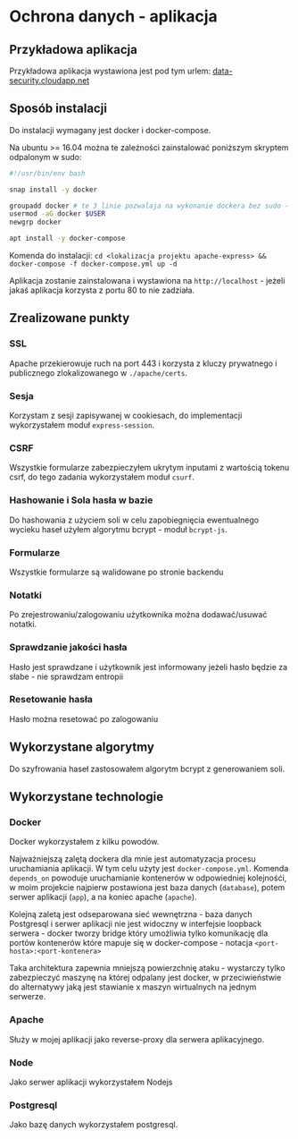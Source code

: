 
# Ochrona danych - aplikacja

## Przykładowa aplikacja

Przykładowa aplikacja wystawiona jest pod tym urlem: [data-security.cloudapp.net](data-security.cloudapp.net)

## Sposób instalacji

Do instalacji wymagany jest docker i docker-compose.

Na ubuntu >= 16.04 można te zależności zainstalować poniższym skryptem odpalonym w sudo:

``` bash
#!/usr/bin/env bash

snap install -y docker

groupadd docker # te 3 linie pozwalaja na wykonanie dockera bez sudo - wymaga zrestartowania sesji użytkownika
usermod -aG docker $USER
newgrp docker

apt install -y docker-compose
```

Komenda do instalacji: `cd <lokalizacja projektu apache-express> && docker-compose -f docker-compose.yml up -d`

Aplikacja zostanie zainstalowana i wystawiona na `http://localhost` - jeżeli jakaś aplikacja korzysta z portu 80 to nie zadziała.


## Zrealizowane punkty

### SSL

Apache przekierowuje ruch na port 443 i korzysta z kluczy prywatnego i publicznego zlokalizowanego w `./apache/certs`.

### Sesja

Korzystam z sesji zapisywanej w cookiesach, do implementacji wykorzystałem moduł `express-session`.

### CSRF

Wszystkie formularze zabezpieczyłem ukrytym inputami z wartością tokenu csrf, do tego zadania wykorzystałem moduł `csurf`.

### Hashowanie i Sola hasła w bazie

Do hashowania z użyciem soli w celu zapobiegnięcia ewentualnego wycieku haseł użyłem algorytmu bcrypt - moduł `bcrypt-js`.

### Formularze

Wszystkie formularze są walidowane po stronie backendu

### Notatki

Po zrejestrowaniu/zalogowaniu użytkownika można dodawać/usuwać notatki.

### Sprawdzanie jakości hasła

Hasło jest sprawdzane i użytkownik jest informowany jeżeli hasło będzie za słabe - nie sprawdzam entropii

### Resetowanie hasła

Hasło można resetować po zalogowaniu

## Wykorzystane algorytmy

Do szyfrowania haseł zastosowałem algorytm bcrypt z generowaniem soli.

## Wykorzystane technologie

### Docker

Docker wykorzystałem z kilku powodów.

Najważniejszą zalętą dockera dla mnie jest automatyzacja procesu uruchamiania aplikacji.
W tym celu użyty jest `docker-compose.yml`.
Komenda `depends_on` powoduje uruchamianie kontenerów w odpowiedniej kolejnośći, w moim projekcie najpierw postawiona jest baza danych (`database`), potem serwer aplikacji (`app`), a na koniec apache (`apache`).

Kolejną zaletą jest odseparowana sieć wewnętrzna - baza danych Postgresql i serwer aplikacji nie jest widoczny w interfejsie loopback serwera - docker tworzy bridge który umożliwia tylko komunikację dla portów kontenerów które mapuje się w docker-compose - notacja `<port-hosta>:<port-kontenera>`

Taka architektura zapewnia mniejszą powierzchnię ataku - wystarczy tylko zabezpieczyć maszynę na której odpalany jest docker, w przeciwieństwie do alternatywy jaką jest stawianie x maszyn wirtualnych na jednym serwerze.

### Apache

Służy w mojej aplikacji jako reverse-proxy dla serwera aplikacyjnego.

### Node

Jako serwer aplikacji wykorzystałem Nodejs

### Postgresql

Jako bazę danych wykorzystałem postgresql.